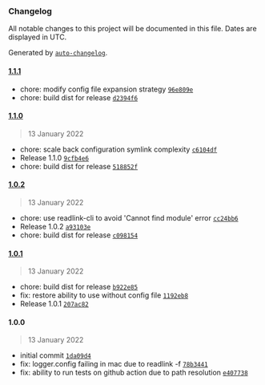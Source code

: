 ### Changelog

All notable changes to this project will be documented in this file. Dates are displayed in UTC.

Generated by [`auto-changelog`](https://github.com/CookPete/auto-changelog).

#### [1.1.1](https://github.com/simplyhexagonal/logger-cli/compare/1.1.0...1.1.1)

- chore: modify config file expansion strategy [`96e809e`](https://github.com/simplyhexagonal/logger-cli/commit/96e809e500f6d73a17c5be06db3a8a97d6dcae47)
- chore: build dist for release [`d2394f6`](https://github.com/simplyhexagonal/logger-cli/commit/d2394f6268207b6ac337bacdbf707c30f81db778)

#### [1.1.0](https://github.com/simplyhexagonal/logger-cli/compare/1.0.2...1.1.0)

> 13 January 2022

- chore: scale back configuration symlink complexity [`c6104df`](https://github.com/simplyhexagonal/logger-cli/commit/c6104df09350a59b8e033868bc8e8eac87578567)
- Release 1.1.0 [`9cfb4e6`](https://github.com/simplyhexagonal/logger-cli/commit/9cfb4e64b5424105fabf90fdd1bfeb1ba42937bf)
- chore: build dist for release [`518852f`](https://github.com/simplyhexagonal/logger-cli/commit/518852f78dec524495ed40c1df1ec779720832ad)

#### [1.0.2](https://github.com/simplyhexagonal/logger-cli/compare/1.0.1...1.0.2)

> 13 January 2022

- chore: use readlink-cli to avoid 'Cannot find module' error [`cc24bb6`](https://github.com/simplyhexagonal/logger-cli/commit/cc24bb60b3f337d4c0cf6239cafd1a0f16b40ec3)
- Release 1.0.2 [`a93103e`](https://github.com/simplyhexagonal/logger-cli/commit/a93103e589c4ba5e806a716b4b786c06aa22252f)
- chore: build dist for release [`c098154`](https://github.com/simplyhexagonal/logger-cli/commit/c098154cc5a28bf3cfcf80f91a47041806c1462d)

#### [1.0.1](https://github.com/simplyhexagonal/logger-cli/compare/1.0.0...1.0.1)

> 13 January 2022

- chore: build dist for release [`b922e85`](https://github.com/simplyhexagonal/logger-cli/commit/b922e85ac02b66848e389cce93bca031ffb5487c)
- fix: restore ability to use without config file [`1192eb8`](https://github.com/simplyhexagonal/logger-cli/commit/1192eb82e4beb76b77a6918c76388bb7066d620e)
- Release 1.0.1 [`207ac82`](https://github.com/simplyhexagonal/logger-cli/commit/207ac821240cfd8aacb2c73aafdc10c90a38af1b)

#### 1.0.0

> 13 January 2022

- initial commit [`1da09d4`](https://github.com/simplyhexagonal/logger-cli/commit/1da09d4d350541b19faf2bbaed24ef95313646c3)
- fix: logger.config failing in mac due to readlink -f [`78b3441`](https://github.com/simplyhexagonal/logger-cli/commit/78b34412e3bd0f96e8b641d1f05e5960b010c862)
- fix: ability to run tests on github action due to path resolution [`e407738`](https://github.com/simplyhexagonal/logger-cli/commit/e407738366fec5b678dbc1de87f0bb3b22e91101)
